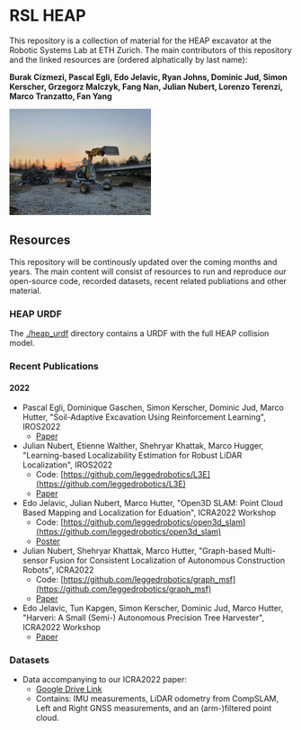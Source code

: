 # RSL HEAP
This repository is a collection of material for the HEAP excavator at the Robotic Systems Lab at ETH Zurich.
The main contributors of this repository and the linked resources  are (ordered alphatically by last name):

**Burak Cizmezi, Pascal Egli, Edo Jelavic, Ryan Johns, Dominic Jud, Simon Kerscher, Grzegorz Malczyk, Fang Nan, 
Julian Nubert, Lorenzo Terenzi, Marco Tranzatto, Fan Yang**

<img src="doc/heap.jpg" width="50%" height="50%">

## Resources
This repository will be continously updated over the coming months and years.
The main content will consist of resources to run and reproduce our open-source code, recorded datasets, recent related
publiations and other material.

### HEAP URDF
The [./heap_urdf](./heap_urdf) directory contains a URDF with the full HEAP collision model.

### Recent Publications
#### 2022
* Pascal Egli, Dominique Gaschen, Simon Kerscher, Dominic Jud, Marco Hutter, "Soil-Adaptive Excavation Using 
Reinforcement Learning", IROS2022
  * [Paper](https://www.research-collection.ethz.ch/handle/20.500.11850/557541)
* Julian Nubert, Etienne Walther, Shehryar Khattak, Marco Hugger, "Learning-based Localizability Estimation for Robust 
LiDAR Localization", IROS2022
  * Code: [https://github.com/leggedrobotics/L3E](https://github.com/leggedrobotics/L3E)
  * [Paper](https://arxiv.org/abs/2203.05698)
* Edo Jelavic, Julian Nubert, Marco Hutter, "Open3D SLAM: Point Cloud Based Mapping and Localization for Eduation",
ICRA2022 Workshop
  * Code: [https://github.com/leggedrobotics/open3d_slam](https://github.com/leggedrobotics/open3d_slam)
  * [Poster](https://www.research-collection.ethz.ch/handle/20.500.11850/551852)
* Julian Nubert, Shehryar Khattak, Marco Hutter, "Graph-based Multi-sensor Fusion for Consistent Localization of 
Autonomous Construction Robots", ICRA2022
  * Code: [https://github.com/leggedrobotics/graph_msf](https://github.com/leggedrobotics/graph_msf)
  * [Paper](https://arxiv.org/pdf/2203.01389.pdf)
* Edo Jelavic, Tun Kapgen, Simon Kerscher, Dominic Jud, Marco Hutter, "Harveri: A Small (Semi-) Autonomous Precision 
Tree Harvester", ICRA2022 Workshop
  * [Paper](https://www.research-collection.ethz.ch/handle/20.500.11850/549974)

### Datasets
* Data accompanying to our ICRA2022 paper:
  * [Google Drive Link](https://drive.google.com/drive/folders/1qZg_DNH3wXnQu4tNIcqY925KZFDu8y0M?usp=sharing)
  * Contains: IMU measurements, LiDAR odometry from CompSLAM, Left and Right GNSS measurements, and an (arm-)filtered point cloud.
